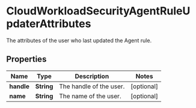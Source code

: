 # CloudWorkloadSecurityAgentRuleUpdaterAttributes

The attributes of the user who last updated the Agent rule.

## Properties

| Name       | Type       | Description             | Notes      |
| ---------- | ---------- | ----------------------- | ---------- |
| **handle** | **String** | The handle of the user. | [optional] |
| **name**   | **String** | The name of the user.   | [optional] |
